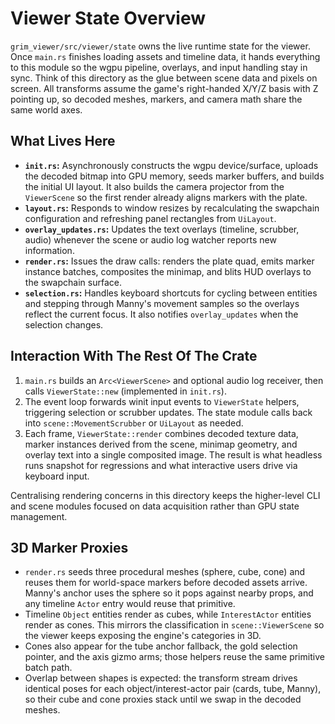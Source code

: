 # Viewer State Overview

`grim_viewer/src/viewer/state` owns the live runtime state for the viewer. Once
`main.rs` finishes loading assets and timeline data, it hands everything to this
module so the wgpu pipeline, overlays, and input handling stay in sync. Think of
this directory as the glue between scene data and pixels on screen.
All transforms assume the game's right-handed X/Y/Z basis with Z pointing up, so
decoded meshes, markers, and camera math share the same world axes.

## What Lives Here
- **`init.rs`:** Asynchronously constructs the wgpu device/surface, uploads the
  decoded bitmap into GPU memory, seeds marker buffers, and builds the initial
  UI layout. It also builds the camera projector from the `ViewerScene` so the
  first render already aligns markers with the plate.
- **`layout.rs`:** Responds to window resizes by recalculating the swapchain
  configuration and refreshing panel rectangles from `UiLayout`.
- **`overlay_updates.rs`:** Updates the text overlays (timeline, scrubber,
  audio) whenever the scene or audio log watcher reports new information.
- **`render.rs`:** Issues the draw calls: renders the plate quad, emits marker
  instance batches, composites the minimap, and blits HUD overlays to the
  swapchain surface.
- **`selection.rs`:** Handles keyboard shortcuts for cycling between entities
  and stepping through Manny's movement samples so the overlays reflect the
  current focus. It also notifies `overlay_updates` when the selection changes.

## Interaction With The Rest Of The Crate
1. `main.rs` builds an `Arc<ViewerScene>` and optional audio log receiver, then
   calls `ViewerState::new` (implemented in `init.rs`).
2. The event loop forwards winit input events to `ViewerState` helpers,
   triggering selection or scrubber updates. The state module calls back into
   `scene::MovementScrubber` or `UiLayout` as needed.
3. Each frame, `ViewerState::render` combines decoded texture data, marker
   instances derived from the scene, minimap geometry, and overlay text into a
   single composited image. The result is what headless runs snapshot for
   regressions and what interactive users drive via keyboard input.

Centralising rendering concerns in this directory keeps the higher-level CLI
and scene modules focused on data acquisition rather than GPU state management.

## 3D Marker Proxies
- `render.rs` seeds three procedural meshes (sphere, cube, cone) and reuses
  them for world-space markers before decoded assets arrive. Manny's anchor uses
  the sphere so it pops against nearby props, and any timeline `Actor` entry
  would reuse that primitive.
- Timeline `Object` entities render as cubes, while `InterestActor` entities
  render as cones. This mirrors the classification in `scene::ViewerScene` so
  the viewer keeps exposing the engine's categories in 3D.
- Cones also appear for the tube anchor fallback, the gold selection pointer,
  and the axis gizmo arms; those helpers reuse the same primitive batch path.
- Overlap between shapes is expected: the transform stream drives identical
  poses for each object/interest-actor pair (cards, tube, Manny), so their cube
  and cone proxies stack until we swap in the decoded meshes.
